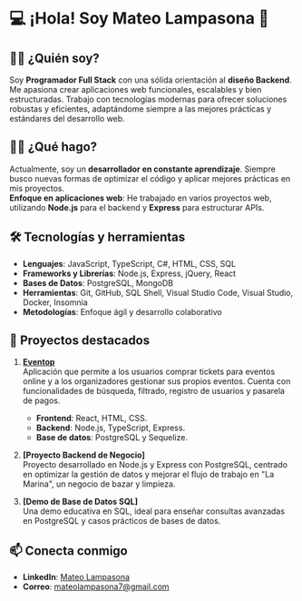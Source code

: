 # 💻 **¡Hola! Soy Mateo Lampasona 👋**

## 🙋‍♂️ **¿Quién soy?**  
Soy **Programador Full Stack** con una sólida orientación al **diseño Backend**. Me apasiona crear aplicaciones web funcionales, escalables y bien estructuradas. Trabajo con tecnologías modernas para ofrecer soluciones robustas y eficientes, adaptándome siempre a las mejores prácticas y estándares del desarrollo web.

## 👨‍💻 **¿Qué hago?**  
Actualmente, soy un **desarrollador en constante aprendizaje**. Siempre busco nuevas formas de optimizar el código y aplicar mejores prácticas en mis proyectos.  
**Enfoque en aplicaciones web**: He trabajado en varios proyectos web, utilizando **Node.js** para el backend y **Express** para estructurar APIs.

## 🛠️ **Tecnologías y herramientas**  
- **Lenguajes**: JavaScript, TypeScript, C#, HTML, CSS, SQL  
- **Frameworks y Librerías**: Node.js, Express, jQuery, React  
- **Bases de Datos**: PostgreSQL, MongoDB  
- **Herramientas**: Git, GitHub, SQL Shell, Visual Studio Code, Visual Studio, Docker, Insomnia  
- **Metodologías**: Enfoque ágil y desarrollo colaborativo  

## 🚀 **Proyectos destacados**  
1. **[Eventop](https://github.com/ArielDRighi/Eventop-Frontend)**  
   Aplicación que permite a los usuarios comprar tickets para eventos online y a los organizadores gestionar sus propios eventos. Cuenta con funcionalidades de búsqueda, filtrado, registro de usuarios y pasarela de pagos.  
   - **Frontend**: React, HTML, CSS.  
   - **Backend**: Node.js, TypeScript, Express.  
   - **Base de datos**: PostgreSQL y Sequelize.  

2. **[Proyecto Backend de Negocio]**  
   Proyecto desarrollado en Node.js y Express con PostgreSQL, centrado en optimizar la gestión de datos y mejorar el flujo de trabajo en "La Marina", un negocio de bazar y limpieza.

3. **[Demo de Base de Datos SQL]**  
   Una demo educativa en SQL, ideal para enseñar consultas avanzadas en PostgreSQL y casos prácticos de bases de datos.  

## 📫 **Conecta conmigo**  
- **LinkedIn**: [Mateo Lampasona](https://www.linkedin.com/in/mateo-lampasona-747444304/)  
- **Correo**: [mateolampasona7@gmail.com](mailto:mateolampasona7@gmail.com)  
